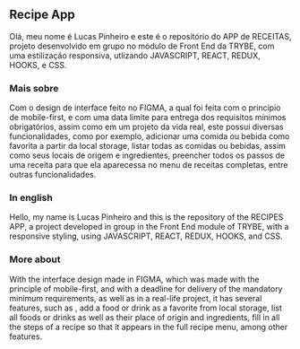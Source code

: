 ## Recipe App

Olá, meu nome é Lucas Pinheiro e este é o repositório do APP de RECEITAS, projeto desenvolvido em grupo no módulo de Front End da TRYBE, com uma estilização responsiva, utlizando JAVASCRIPT, REACT, REDUX, HOOKS, e CSS.

### Mais sobre

Com o design de interface feito no FIGMA, a qual foi feita com o princípio de mobile-first, e com uma data limite para entrega dos requisitos mínimos obrigatórios, assim como em um projeto da vida real, este possui diversas funcionalidades, como por exemplo, adicionar uma comida ou bebida como favorita a partir da local storage, listar todas as comidas ou bebidas, assim como seus locais de origem e ingredientes, preencher todos os passos de uma receita para que ela aparecessa no menu de receitas completas, entre outras funcionalidades.


### In english
Hello, my name is Lucas Pinheiro and this is the repository of the RECIPES APP, a project developed in group in the Front End module of TRYBE, with a responsive styling, using JAVASCRIPT, REACT, REDUX, HOOKS, and CSS.

### More about

With the interface design made in FIGMA, which was made with the principle of mobile-first, and with a deadline for delivery of the mandatory minimum requirements, as well as in a real-life project, it has several features, such as , add a food or drink as a favorite from local storage, list all foods or drinks as well as their place of origin and ingredients, fill in all the steps of a recipe so that it appears in the full recipe menu, among other features.
